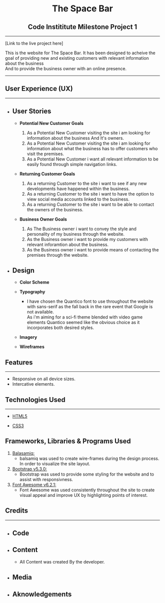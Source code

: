 <h1 style="text-align: center;"><strong>The Space Bar</strong></h1>
<h2 style="text-align: center;">Code Instititute Milestone Project 1</h2>

---

[Link to the live project here]

   This is the website for The Space Bar. It has been designed to acheive the goal of providing new and existing customers with relevant information about the business  
   And to provide the business owner with an online presence.   

---

## **User Experience (UX)**

---

  * ## **User Stories**
    * **Potential New Customer Goals**
        1. As a Potential New Customer visiting the site i am looking for information about the business And It's owners.
        2. As a Potential New Customer visiting the site i am looking for information about what the business has to offer customers who visit the premises.
        3. As a Potential New Customer i want all relevant information to be easily found through simple navigation links.

    * **Returning Customer Goals**
        1. As a returning Customer to the site i want to see if any new developments have happened within the business.
        2. As a returning Customer to the site i want to have the option to view social media accounts linked to the business.
        3. As a returning Customer to the site i want to be able to contact the owners of the business.

    * **Business Owner Goals**
        1. As The Business owner i want to convey the style and personality of my business through the website.
        2. As the Business owner i want to provide my customers with relevant inforamtion about the business.
        3. As the Business owner i want to provide means of contacting the premises through the website.


  * ## **Design**
    * **Color Scheme**
         
    * **Typography**
        *   I have chosen the Quantico font to use throughout the website with sans-serif as the fall back in the rare event that Google is not available.  
         As i'm aiming for a sci-fi theme blended with video game elements Quantico seemed like the obvious choice as it incorporates both desired styles. 


    * **Imagery**

    * **Wireframes**          

## **Features**
---
* Responsive on all device sizes.
* Intercative elements.

## **Technologies Used**
---
* [HTML5](https://en.wikipedia.org/wiki/HTML5)

* [CSS3](https://en.wikipedia.org/wiki/CSS)

## **Frameworks, Libraries & Programs Used**
  1. [Balasamiq:](https://balsamiq.com/wireframes/?gclid=EAIaIQobChMIvIHOsbe__AIVi-vtCh3lfgSREAAYAiAAEgK77vD_BwE)
      * balsamiq was used to create wire-frames during the design process. In order to visualize the site layout.
  2. [Bootstrap v5.3.0:](https://getbootstrap.com/)
      * Bootstrap was used to provide some styling for the website and to assist with responsivness.
  3. [Font Awesome v6.2.1:](https://fontawesome.com)
      * Font Awesome was used consistently throughout the site to create visual appeal and improve UX by highlighting points of interest.
## **Credits**
---
  * ## **Code**
  * ## **Content**
    * All Content was created By the developer.
  * ## **Media**
  * ## **Aknowledgements**  
   
 

  
